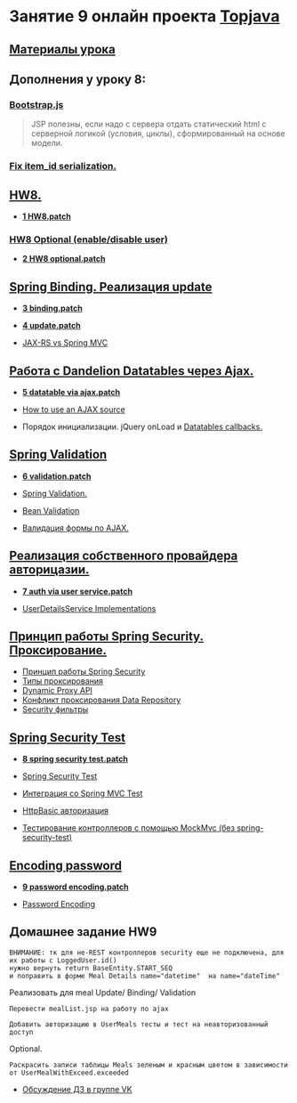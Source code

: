 # Занятие 9 онлайн проекта <a href="http://javawebinar.ru/topjava/">Topjava</a>

## <a href="https://drive.google.com/open?id=0B9Ye2auQ_NsFflQ1MVc0UmM4VWM2Wi1hTS0zVjRFWW5rQVZEdU5CVDN5dGJaMVNtVXdEU00">Материалы урока</a>

## Дополнения у уроку 8:
###  <a href="https://drive.google.com/open?id=0B9Ye2auQ_NsFSWQ5TVA5cnZQLXc">Bootstrap.js</a>
>  JSP полезны, если надо с сервера отдать статический html с серверной логикой (условия, циклы), сформированный на основе модели.

###  <a href="https://drive.google.com/open?id=0B9Ye2auQ_NsFTE1TTklNZm1qRjQ">Fix item_id serialization.</a>

##  <a href="https://drive.google.com/open?id=0B9Ye2auQ_NsFajMzbUpqRUhSWDg">HW8.</a>
-  **<a href="https://drive.google.com/open?id=0B9Ye2auQ_NsFTGVLejhlSl9FWG8">1 HW8.patch</a>**

###  <a href="https://drive.google.com/open?id=0B9Ye2auQ_NsFV0VKY2FGbndGMTQ">HW8 Optional (enable/disable user)</a>
-  **<a href="https://drive.google.com/open?id=0B9Ye2auQ_NsFZktneXN5cWhydDA">2 HW8 optional.patch</a>**

##  <a href="https://drive.google.com/open?id=0B9Ye2auQ_NsFdTFDeWtWOUtMZ00">Spring Binding. Реализация update</a>
-  **<a href="https://drive.google.com/open?id=0B9Ye2auQ_NsFcnI0NFZCcmhrN1k">3 binding.patch</a>**
-  **<a href="https://drive.google.com/open?id=0B9Ye2auQ_NsFemdGTGxIQUhaTDQ">4 update.patch</a>**

-  <a href="http://www.infoq.com/articles/springmvc_jsx-rs">JAX-RS vs Spring MVC</a>

##  <a href="https://drive.google.com/open?id=0B9Ye2auQ_NsFMm4yU0dHWFVhbDg">Работа с Dandelion Datatables через Ajax.</a>
-  **<a href="https://drive.google.com/open?id=0B9Ye2auQ_NsFMkhicjNxeVRTRW8">5 datatable via ajax.patch</a>**

-  <a href="http://dandelion.github.io/components/datatables/1.1.0/docs/html/#8-ajax">How to use an AJAX source</a>
-  Порядок инициализации. jQuery onLoad и <a href="http://dandelion.github.io/components/datatables/1.1.0/docs/html/#7-3-using-callbacks">Datatables callbacks.</a>
 
##  <a href="https://drive.google.com/open?id=0B9Ye2auQ_NsFT3lRUUQ0c1N0alk">Spring Validation</a>  
-  **<a href="https://drive.google.com/open?id=0B9Ye2auQ_NsFYUlFTVBuaVRORHM">6 validation.patch</a>**

-  <a href="http://docs.spring.io/spring/docs/current/spring-framework-reference/html/validation.html#validation-beanvalidation">Spring Validation.</a>
-  <a href="http://beanvalidation.org/">Bean Validation</a>
-  <a href="https://spring.io/blog/2012/08/29/integrating-spring-mvc-with-jquery-for-validation-rules">Валидация формы по AJAX.</a>

##  <a href="https://drive.google.com/open?id=0B9Ye2auQ_NsFckpVZG1vNjU2YTg">Реализация собственного провайдера авторицазии.</a>
-  **<a href="https://drive.google.com/open?id=0B9Ye2auQ_NsFa1VQUHVYZm1PT1U">7 auth via user service.patch</a>**

-  <a href="http://docs.spring.io/spring-security/site/docs/current/reference/htmlsingle/#userdetailsservice-implementations">UserDetailsService Implementations</a>

##  <a href="https://drive.google.com/open?id=0B9Ye2auQ_NsFT2Qya2V4N0kzWWM">Принцип работы Spring Security. Проксирование.</a> 
-  <a href="http://www.spring-source.ru/articles.php?type=manual&theme=articles&docs=article_07">Принцип работы Spring Security</a>
-  <a href="http://docs.spring.io/spring/docs/current/spring-framework-reference/html/aop.html#aop-proxying">Типы проксирования</a>
-  <a href="http://samolisov.blogspot.ru/2010/04/proxy-java.html">Dynamic Proxy API</a>
-  <a href="http://stackoverflow.com/questions/13977093/how-to-use-jparepositories-with-proxy-target-class-true/25543659#25543659">Конфликт проксирования Data Repository</a>
-  <a href="http://docs.spring.io/spring-security/site/docs/current/reference/htmlsingle/#filter-stack">Security фильтры</a>

##  <a href="https://drive.google.com/open?id=0B9Ye2auQ_NsFU3hMR0o4eGNoUmc">Spring Security Test</a>  
-  **<a href="https://drive.google.com/open?id=0B9Ye2auQ_NsFRkd0YWlSV0w4djg">8 spring security test.patch</a>**

-  <a href="http://docs.spring.io/spring-security/site/docs/4.0.x/reference/htmlsingle/#test">Spring Security Test</a></h3>
-  <a href="http://docs.spring.io/spring-security/site/docs/4.0.x/reference/htmlsingle/#test-mockmvc">Интеграция со Spring MVC Test</a>
-  <a href="http://docs.spring.io/spring-security/site/docs/4.0.x/reference/htmlsingle/##testing-http-basic-authentication">HttpBasic авторизация</a>
-  <a href="http://habrahabr.ru/post/171911/">Тестирование контроллеров с помощью MockMvc (без spring-security-test)</a>

##  <a href="https://drive.google.com/open?id=0B9Ye2auQ_NsFUHNiYzNMbkF6ajQ">Encoding password</a>  
-  **<a href="https://drive.google.com/open?id=0B9Ye2auQ_NsFSXdNSWZIelVsUjA">9 password encoding.patch</a>**

- <a href="http://docs.spring.io/spring-security/site/docs/current/reference/htmlsingle/#core-services-password-encoding">Password Encoding</a>

## Домашнее задание HW9
    ВНИМАНИЕ: тк для не-REST контроллеров security еще не подключена, для их работы с LoggedUser.id()
    нужно вернуть return BaseEntity.START_SEQ
    и поправить в форме Meal Details name="datetime"  на name="dateTime"
Реализовать для meal Update/ Binding/ Validation 

    Перевести mealList.jsp на работу по ajax
    
    Добавить авторизацию в UserMeals тесты и тест на неавторизованный доступ

Optional.

    Раскрасить записи таблицы Meals зеленым и красным цветом в зависимости от UserMealWithExceed.exceeded    
    
-  <a href="https://vk.com/topic-88584431_31711302">Обсуждение ДЗ в группе VK</a>
